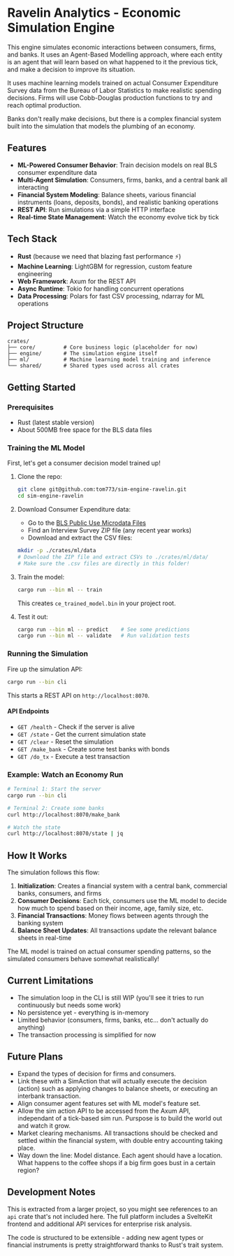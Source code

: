 # Ravelin Analytics - Economic Simulation Engine

This engine simulates economic interactions between consumers, firms, and banks. It uses an Agent-Based Modelling approach, where each entity is an agent that will learn based on what happened to it the previous tick, and make a decision to improve its situation. 

It uses machine learning models trained on actual Consumer Expenditure Survey data from the Bureau of Labor Statistics to make realistic spending decisions. Firms will use Cobb-Douglas production functions to try and reach optimal production. 

Banks don't really make decisions, but there is a complex financial system built into the simulation that models the plumbing of an economy. 

## Features

- **ML-Powered Consumer Behavior**: Train decision models on real BLS consumer expenditure data
- **Multi-Agent Simulation**: Consumers, firms, banks, and a central bank all interacting
- **Financial System Modeling**: Balance sheets, various financial instruments (loans, deposits, bonds), and realistic banking operations
- **REST API**: Run simulations via a simple HTTP interface
- **Real-time State Management**: Watch the economy evolve tick by tick

## Tech Stack

- **Rust** (because we need that blazing fast performance ⚡)
- **Machine Learning**: LightGBM for regression, custom feature engineering
- **Web Framework**: Axum for the REST API
- **Async Runtime**: Tokio for handling concurrent operations
- **Data Processing**: Polars for fast CSV processing, ndarray for ML operations

## Project Structure

```
crates/
├── core/         # Core business logic (placeholder for now)
├── engine/       # The simulation engine itself
├── ml/           # Machine learning model training and inference
└── shared/       # Shared types used across all crates
```

## Getting Started

### Prerequisites

- Rust (latest stable version)
- About 500MB free space for the BLS data files

### Training the ML Model

First, let's get a consumer decision model trained up!

1. Clone the repo:
   ```bash
   git clone git@github.com:tom773/sim-engine-ravelin.git
   cd sim-engine-ravelin
   ```

2. Download Consumer Expenditure data:
   - Go to the [BLS Public Use Microdata Files](https://www.bls.gov/cex/pumd_data.htm)
   - Find an Interview Survey ZIP file (any recent year works)
   - Download and extract the CSV files:
   ```bash
   mkdir -p ./crates/ml/data
   # Download the ZIP file and extract CSVs to ./crates/ml/data/
   # Make sure the .csv files are directly in this folder!
   ```

3. Train the model:
   ```bash
   cargo run --bin ml -- train
   ```
   This creates `ce_trained_model.bin` in your project root.

4. Test it out:
   ```bash
   cargo run --bin ml -- predict    # See some predictions
   cargo run --bin ml -- validate   # Run validation tests
   ```

### Running the Simulation

Fire up the simulation API:

```bash
cargo run --bin cli
```

This starts a REST API on `http://localhost:8070`. 

#### API Endpoints

- `GET /health` - Check if the server is alive
- `GET /state` - Get the current simulation state
- `GET /clear` - Reset the simulation
- `GET /make_bank` - Create some test banks with bonds
- `GET /do_tx` - Execute a test transaction

### Example: Watch an Economy Run

```bash
# Terminal 1: Start the server
cargo run --bin cli

# Terminal 2: Create some banks
curl http://localhost:8070/make_bank

# Watch the state
curl http://localhost:8070/state | jq
```

## How It Works

The simulation follows this flow:

1. **Initialization**: Creates a financial system with a central bank, commercial banks, consumers, and firms
2. **Consumer Decisions**: Each tick, consumers use the ML model to decide how much to spend based on their income, age, family size, etc.
3. **Financial Transactions**: Money flows between agents through the banking system
4. **Balance Sheet Updates**: All transactions update the relevant balance sheets in real-time

The ML model is trained on actual consumer spending patterns, so the simulated consumers behave somewhat realistically!

## Current Limitations

- The simulation loop in the CLI is still WIP (you'll see it tries to run continuously but needs some work)
- No persistence yet - everything is in-memory 
- Limited behavior (consumers, firms, banks, etc... don't actually do anything)
- The transaction processing is simplified for now

## Future Plans

- Expand the types of decision for firms and consumers.
- Link these with a SimAction that will actually execute the decision (action) such as applying changes to balance sheets, or executing an interbank transaction.
- Align consumer agent features set with ML model's feature set.
- Allow the sim action API to be accessed from the Axum API, independant of a tick-based sim run. Purspose is to build the world out and watch it grow.
- Market clearing mechanisms. All transactions should be checked and settled within the financial system, with double entry accounting taking place.
- Way down the line: Model distance. Each agent should have a location. What happens to the coffee shops if a big firm goes bust in a certain region? 

## Development Notes

This is extracted from a larger project, so you might see references to an `api` crate that's not included here. The full platform includes a SvelteKit frontend and additional API services for enterprise risk analysis.

The code is structured to be extensible - adding new agent types or financial instruments is pretty straightforward thanks to Rust's trait system.

